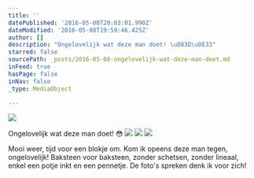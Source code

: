 ```yaml
---
title: ''
datePublished: '2016-05-08T20:03:01.990Z'
dateModified: '2016-05-08T19:59:46.425Z'
author: []
description: "Ongelovelijk wat deze man doet! \uD83D\uDE33"
starred: false
sourcePath: _posts/2016-05-08-ongelovelijk-wat-deze-man-doet.md
inFeed: true
hasPage: false
inNav: false
_type: MediaObject

---
```

![](https://the-grid-user-content.s3-us-west-2.amazonaws.com/ceb830d1-6258-47d5-9c93-786a6689f6ed.jpg)

Ongelovelijk wat deze man doet! 😳
![](https://the-grid-user-content.s3-us-west-2.amazonaws.com/b481f175-d112-49fa-b634-5f802bb7be6e.jpg)
![](https://the-grid-user-content.s3-us-west-2.amazonaws.com/8155a9c1-78e9-4621-b774-6fecb48381cc.jpg)
![](https://the-grid-user-content.s3-us-west-2.amazonaws.com/cc7d400a-d65b-4a30-987b-56d42987d876.jpg)

Mooi weer, tijd voor een blokje om. Kom ik opeens deze man tegen, ongelovelijk! Baksteen voor baksteen, zonder schetsen, zonder lineaal, enkel een potje inkt en een pennetje. De foto's spreken denk ik voor zich!